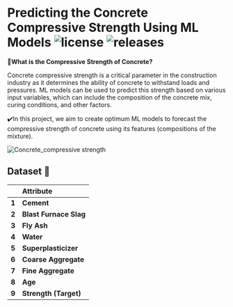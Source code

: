 # Predicting the Concrete Compressive Strength Using ML Models ![license](https://img.shields.io/github/license/alifrmf/Concrete-Compressive-Strength-Prediction.svg) ![releases](https://img.shields.io/github/release/alifrmf/Concrete-Compressive-Strength-Prediction.svg)


**📌What is the Compressive Strength of Concrete?**

Concrete compressive strength is a critical parameter in the construction industry as it determines the ability of concrete to withstand loads and pressures. ML models can be used to predict this strength based on various input variables, which can include the composition of the concrete mix, curing conditions, and other factors.

✔️In this project, we aim to create optimum ML models to forecast the compressive strength of concrete using its features (compositions of the mixture).

![Concrete_compressive strength](https://github.com/alifrmf/Concrete-Compressive-Strength-Prediction/assets/105715834/b0b588ce-6afc-41b1-966b-6da455043cf0)

## Dataset 📔

|       | **Attribute** |
| :---  |     :---      |    
| **1** | **Cement** |               
| **2** | **Blast Furnace Slag** |                     
| **3** | **Fly Ash** |
| **4** | **Water** |
| **5** | **Superplasticizer** |                   
| **6** | **Coarse Aggregate** |
| **7** | **Fine Aggregate** |  
| **8** | **Age** |
| **9** | **Strength (Target)** |
